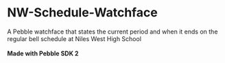 # NW-Schedule-Watchface
A Pebble watchface that states the current period and when it ends on the regular bell schedule at Niles West High School
<br/>
<br/>
**Made with Pebble SDK 2**
